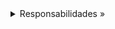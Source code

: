 <details>
<summary>Responsabilidades »</summary>
- La composición es una asociación fuerte entre una clase compuesta y una clase componente en la que instancias de la clase componente no suelen existir independiente de instancias de la clase compuesta.

</details>
<br/>

